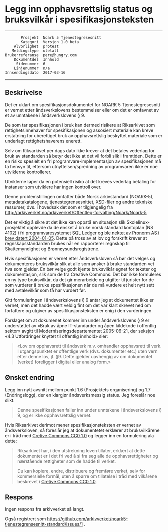 Legg inn opphavsrettslig status og bruksvilkår i spesifikasjonsteksten
======================================================================

 ------------------  ---------------------------------
           Prosjekt  Noark 5 Tjenestegresesnitt
           Kategori  Versjon 1.0 beta
        Alvorlighet  protest
       Meldingstype  utelatt
    Brukerreferanse  pere@hungry.com
        Dokumentdel  Innhold
         Sidenummer  6
        Linjenummer  n/a
    Innsendingsdato  2017-03-16
 ------------------  ---------------------------------

Beskrivelse
-----------

Det er uklart om spesifikasjonsdokumentet for NOARK 5
Tjenestegresesnitt er vernet etter åndsverkslovens bestemmelser eller
om det er omfavnet av et av unntakene i åndsverkslovens § 9.

De som tar spesifikasjonen i bruk kan dermed risikere at Riksarkivet
som rettighetsinnehaver for spesifikasjonen og assosiert materiale kan
kreve erstatning for uberettiget bruk av opphavsrettslig beskyttet
materiale som er underlagt rettighetshaverens enerett.

Selv om Riksarkivet per dags dato ikke krever at det betales vederlag
for bruk av standarden så betyr det ikke at det vil forbli slik i
framtiden.  Dette er en risiko spesielt en fri
programvare-implementasjon av spesifikasjonen må ta hensyn til,
ettersom utnyttelsen/spredning av programvaren ikke er noe utviklerne
kontrollerer.

Utviklerne løper da en potensiell risiko at det kreves vederlag betaling 
for instanser som utviklere har ingen kontroll over.

Denne problemstillingen omfatter både Norsk arkivstandard (NOARK-5),
metadatakatalogene, tjenestegrensesnittet, XSD-filer og andre tekniske
ressurser, dvs.  i hovedsak det som er tilgjengelig fra
http://arkivverket.no/arkivverket/Offentleg-forvalting/Noark/Noark-5

Det er viktig å sikre at det ikke kan oppstå en situasjon slik
Skolelinux-prosjektet opplevde da de ønsket å bruke norsk standard
kontoplan (NS 4102) i fri programvaresystemet SQL Ledger og [ble
nektet av Pronorm AS i brev datert
2004-01-05](http://developer.skolelinux.org/brev/2004-01-10-ufri_norsk_standard.pdf).
Dette på tross av at lov og forskrift krever at regnskapsstandarden
brukes når en rapporterer regnskap til Skattemyndighet og
Brønnøysundsregistrene.

Hvis spesifikasjonen er vernet etter åndsverksloven så bør det velges
og dokumenteres bruksvilkår slik at alle som ønsker å bruke standarden
vet hva som gjelder.  En bør velge godt kjente bruksvilkår egnet for
tekster og dokumentasjon, slik som de fra Creative Commons.  Det bør
ikke formuleres en ny type bruksvilkår, da det gir merarbeide og
utgifter til jurister for de som vurderer å bruke spesifikasjonen når
de må vurdere et helt nytt sett med avtalevilkår som få har vurdert
før.

Gitt formuleringen i åndsverkslovens § 9 antar jeg at dokumentet ikke
er vernet, men det hadde vært veldig fint om det var klart skrevet ned
om forfattere og utgiver av spesifikasjonsteksten er enig i den
vurderingen.

Forslaget om at dokumenet kommer inn under åndsverkslovens § 9 er
understøttet av «Bruk av åpne IT-standarder og åpen kildekode i
offentlig sektor» avgitt til Moderniseringsdepartementet 2005-06-21,
der seksjon «4.3 Utfordringer knyttet til offentlig innhold» sier:

> «Lov om opphavsrett til åndsverk m.v. omhandler opphavsrett til
> verk. I utgangspunktet er offentlige verk (dvs. dokumenter etc.)
> uten vern etter denne lov, jf.  §9.  Dette gjelder uavhengig av om
> dokumentet (verket) foreligger i digital eller analog form.»

Ønsket endring
--------------

Legg inn nytt avsnitt mellom punkt 1.6 (Prosjektets organisering) og
1.7 (Endringslogg), der en klargjør åndsverksmessig status.  Jeg
foreslår noe slikt:

> Denne spesifikasjonen faller inn under unntakene i åndsverkslovens §
> 9, og er ikke opphavsrettslig vernet.

Hvis Riksarkivet derimot mener spesifikasjonsteksten *er* vernet av
åndsverksloven, så foreslår jeg at dokumentetet erklærer at
bruksvilkårene er i tråd med [Cretive Commons CC0
1.0](https://creativecommons.org/publicdomain/zero/1.0/deed.no) og
legger inn en formulering ala dette:

> Riksarkivet har, i den utstrekning loven tillater, erklært at dette
> dokumentet er i det fri ved å si fra seg alle de opphavsrettigheter
> og nærstående rettigheter som de hadde til verket.
>
> Du kan kopiere, endre, distribuere og fremføre verket, selv for
> kommersielle formål, uten å spørre om tillatelse i tråd med
> vilkårene beskrevet i [Cretive Commons CC0
> 1.0](https://creativecommons.org/publicdomain/zero/1.0/deed.no).

Respons
-------

Ingen respons fra arkivverket så langt.

Også registrert som
https://github.com/arkivverket/noark5-tjenestegrensesnitt-standard/issues/1 .
